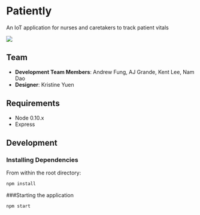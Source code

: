 # Patiently
An IoT application for nurses and caretakers to track patient vitals

![](http://i64.tinypic.com/1424i8h.png)

## Team

  - __Development Team Members__: Andrew Fung, AJ Grande, Kent Lee, Nam Dao
  - __Designer__: Kristine Yuen

## Requirements

- Node 0.10.x
- Express

## Development

### Installing Dependencies
From within the root directory:

```sh
npm install
```
###Starting the application
```sh
npm start
```
